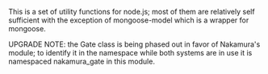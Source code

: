 This is a set of utility functions for node.js; most of them are relatively
self sufficient with the exception of mongoose-model which is a wrapper for mongoose. 

UPGRADE NOTE: 
the Gate class is being phased out in favor of Nakamura's module; to identify it in the namespace while both systems are in use it is namespaced nakamura_gate in this module. 
